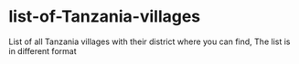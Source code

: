 # list-of-Tanzania-villages
List of all Tanzania villages with their district where you can find, The list is in different format 
